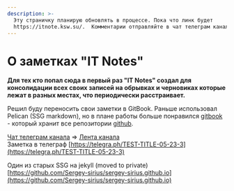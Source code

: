 ```yaml
---
description: >-
  Эту страничку планирую обновлять в процессе. Пока что линк будет
  https://itnote.ksw.su/.  Комментарии отправляйте в чат телеграм канала
---
```


# О заметках "IT Notes"

**Для тех кто попал сюда в первый раз "IT Notes" создал для консолидации всех своих записей на обрывках и черновиках которые лежат в разных местах, что периодически расстраивает.**

Решил буду переносить свои заметки в GitBook. Раньше использовал Pelican \(SSG markdown\), но в плане работы больше понравился [gitbook](https://www.gitbook.com/) - который хранит все репозитории [github](https://github.com/).

[Чат телеграм канала](https://t.me/sirius_channel_chat) =&gt; [Лента канала](https://t.me/sirius_it)   
Заметка в телеграф [https://telegra.ph/TEST-TITLE-05-23-3](https://telegra.ph/TEST-TITLE-05-23-3)

Один из старых SSG на jekyll \(moved to private\) [https://github.com/Sergey-sirius/sergey-sirius.github.io](https://github.com/Sergey-sirius/sergey-sirius.github.io)


